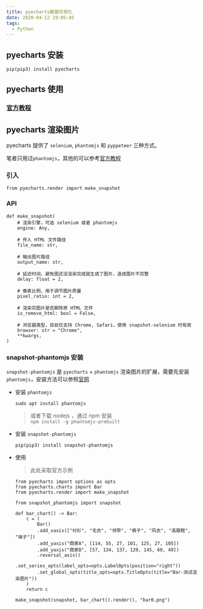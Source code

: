 ```yaml
---
title: pyecharts数据可视化
date: 2020-04-12 19:05:45
tags:
  - Python
---
```


## pyecharts 安装

`pip(pip3) install pyecharts`

## pyecharts 使用

### [官方教程](https://pyecharts.org/#/zh-cn/quickstart)

## pyecharts 渲染图片

pyecharts 提供了 `selenium`, `phantomjs` 和 `pyppeteer` 三种方式。

笔者只用过`phantomjs`，其他的可以参考[官方教程](https://pyecharts.org/#/zh-cn/render_images)

### 引入

```
from pyecharts.render import make_snapshot
```

### API

```
def make_snapshot(
    # 渲染引擎，可选 selenium 或者 phantomjs
    engine: Any,

    # 传入 HTML 文件路径
    file_name: str,

    # 输出图片路径
    output_name: str,

    # 延迟时间，避免图还没渲染完成就生成了图片，造成图片不完整
    delay: float = 2,

    # 像素比例，用于调节图片质量
    pixel_ratio: int = 2,

    # 渲染完图片是否删除原 HTML 文件
    is_remove_html: bool = False,

    # 浏览器类型，目前仅支持 Chrome, Safari，使用 snapshot-selenium 时有效
    browser: str = "Chrome",
    **kwargs,
)
```

### snapshot-phantomjs 安装

`snapshot-phantomjs` 是 `pyecharts` + `phantomjs` 渲染图片的扩展，需要先安装 `phantomjs`，安装方法可以参照[官网](hantomjs.org/download.html)

- 安装 `phantomjs`

  `sudo apt install phantomjs`

  > 或者下载 nodejs ，通过 npm 安装  
  > `npm install -g phantomjs-prebuilt`

- 安装 `snapshot-phantomjs`

  `pip(pip3) install snapshot-phantomjs`

* 使用

  > 此处采取官方示例

  ```
  from pyecharts import options as opts
  from pyecharts.charts import Bar
  from pyecharts.render import make_snapshot

  from snapshot_phantomjs import snapshot

  def bar_chart() -> Bar:
      c = (
          Bar()
          .add_xaxis(["衬衫", "毛衣", "领带", "裤子", "风衣", "高跟鞋", "袜子"])
          .add_yaxis("商家A", [114, 55, 27, 101, 125, 27, 105])
          .add_yaxis("商家B", [57, 134, 137, 129, 145, 60, 49])
          .reversal_axis()
          .set_series_opts(label_opts=opts.LabelOpts(position="right"))
          .set_global_opts(title_opts=opts.TitleOpts(title="Bar-测试渲染图片"))
      )
      return c

  make_snapshot(snapshot, bar_chart().render(), "bar0.png")
  ```

